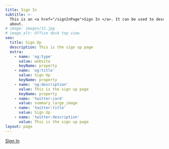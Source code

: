 ```yaml
---
title: Sign In
subtitle: >-
  This is an <a href="/signInPage">Sign In </a>. It can be used to describe what this page is
  about.
# image: images/11.jpg
# image_alt: Office desk top view
seo:
  title: Sign Up
  description: This is the sign up page
  extra:
    - name: 'og:type'
      value: website
      keyName: property
    - name: 'og:title'
      value: Sign Up
      keyName: property
    - name: 'og:description'
      value: This is the sign up page
      keyName: property
    - name: 'twitter:card'
      value: summary_large_image
    - name: 'twitter:title'
      value: Sign Up
    - name: 'twitter:description'
      value: This is the sign up page
layout: page
---
```


<div >
      
  <div>
      <a href="/signInPage">Sign In </a>
  </div>
</div>
